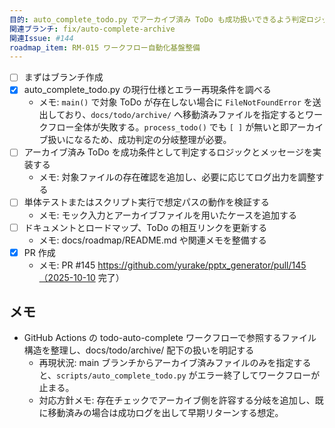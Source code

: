 ```yaml
---
目的: auto_complete_todo.py でアーカイブ済み ToDo も成功扱いできるよう判定ロジックを改善する
関連ブランチ: fix/auto-complete-archive
関連Issue: #144
roadmap_item: RM-015 ワークフロー自動化基盤整備
---
```


- [ ] まずはブランチ作成
- [x] auto_complete_todo.py の現行仕様とエラー再現条件を調べる
  - メモ: `main()` で対象 ToDo が存在しない場合に `FileNotFoundError` を送出しており、`docs/todo/archive/` へ移動済みファイルを指定するとワークフロー全体が失敗する。`process_todo()` でも `[ ]` が無いと即アーカイブ扱いになるため、成功判定の分岐整理が必要。
- [ ] アーカイブ済み ToDo を成功条件として判定するロジックとメッセージを実装する
  - メモ: 対象ファイルの存在確認を追加し、必要に応じてログ出力を調整する
- [ ] 単体テストまたはスクリプト実行で想定パスの動作を検証する
  - メモ: モック入力とアーカイブファイルを用いたケースを追加する
- [ ] ドキュメントとロードマップ、ToDo の相互リンクを更新する
  - メモ: docs/roadmap/README.md や関連メモを整備する
- [x] PR 作成
  - メモ: PR #145 https://github.com/yurake/pptx_generator/pull/145（2025-10-10 完了）

## メモ
- GitHub Actions の todo-auto-complete ワークフローで参照するファイル構造を整理し、docs/todo/archive/ 配下の扱いを明記する
  - 再現状況: main ブランチからアーカイブ済みファイルのみを指定すると、`scripts/auto_complete_todo.py` がエラー終了してワークフローが止まる。
  - 対応方針メモ: 存在チェックでアーカイブ側を許容する分岐を追加し、既に移動済みの場合は成功ログを出して早期リターンする想定。
